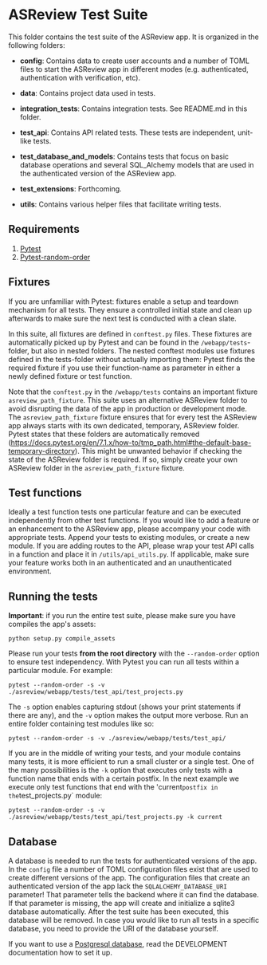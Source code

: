 # ASReview Test Suite

This folder contains the test suite of the ASReview app. It is organized in the following folders:

- **config**: Contains data to create user accounts and a number of TOML files to start the ASReview app in different modes (e.g. authenticated, authentication with verification, etc).

- **data**: Contains project data used in tests.

- **integration_tests**: Contains integration tests. See README.md in this folder.

- **test_api**: Contains API related tests. These tests are independent, unit-like tests.

- **test_database_and_models**: Contains tests that focus on basic database operations and several SQL_Alchemy models that are used in the authenticated version of the ASReview app.

- **test_extensions**: Forthcoming.

- **utils**: Contains various helper files that facilitate writing tests.

## Requirements

1. [Pytest](https://docs.pytest.org/)
2. [Pytest-random-order](https://github.com/jbasko/pytest-random-order)

## Fixtures

If you are unfamiliar with Pytest: fixtures enable a setup and teardown mechanism for all tests. They ensure a controlled initial state and clean up afterwards to make sure the next test is conducted with a clean slate.

In this suite, all fixtures are defined in `conftest.py` files. These fixtures are automatically picked up by Pytest and can be found in the `/webapp/tests`-folder, but also in nested folders. The nested conftest modules use fixtures defined in the tests-folder without actually importing them: Pytest finds the required fixture if you use their function-name as parameter in either a newly defined fixture or test function.

Note that the `conftest.py` in the `/webapp/tests` contains an important fixture `asreview_path_fixture`. This suite uses an alternative ASReview folder to avoid disrupting the data of the app in production or development mode. The `asreview_path_fixture` fixture ensures that for every test the ASReview app always starts with its own dedicated, temporary, ASReview folder. Pytest states that these folders are automatically removed (https://docs.pytest.org/en/7.1.x/how-to/tmp_path.html#the-default-base-temporary-directory). This might be unwanted behavior if checking the state of the ASReview folder is required. If so, simply create your own ASReview folder in the `asreview_path_fixture` fixture.

## Test functions

Ideally a test function tests one particular feature and can be executed independently from other test functions. If you would like to add a feature or an enhancement to the ASReview app, please accompany your code with appropriate tests. Append your tests to existing modules, or create a new module. If you are adding routes to the API, please wrap your test API calls in a function and place it in `/utils/api_utils.py`. If applicable, make sure your feature works both in an authenticated and an unauthenticated environment.

## Running the tests

**Important**: if you run the entire test suite, please make sure you have compiles the app's assets:

```
python setup.py compile_assets
```

Please run your tests __from the root directory__ with the `--random-order` option to ensure test independency. With Pytest you can run all tests within a particular module. For example:

```
pytest --random-order -s -v ./asreview/webapp/tests/test_api/test_projects.py
```

The `-s` option enables capturing stdout (shows your print statements if there are any), and the `-v` option makes the output more verbose. Run an entire folder containing test modules like so:

```
pytest --random-order -s -v ./asreview/webapp/tests/test_api/
```

If you are in the middle of writing your tests, and your module contains many tests, it is more efficient to run a small cluster or a single test. One of the many possibilities is the `-k` option that executes only tests with a function name that ends with a certain postfix. In the next example we execute only test functions that end with the 'current`postfix in the`test_projects.py` module:

```
pytest --random-order -s -v ./asreview/webapp/tests/test_api/test_projects.py -k current
```

## Database

A database is needed to run the tests for authenticated versions of the app. In the `config` file a number of TOML configuration files exist that are used to create different versions of the app. The configuration files that create an authenticated version of the app lack the `SQLALCHEMY_DATABASE_URI` parameter! That parameter tells the backend where it can find the database. If that parameter is missing, the app will create and initialize a sqlite3 database automatically. After the test suite has been executed, this database will be removed. In case you would like to run all tests in a specific database, you need to provide the URI of the database yourself.

If you want to use a [Postgresql database](https://www.postgresql.org/), read the DEVELOPMENT documentation
how to set it up.
